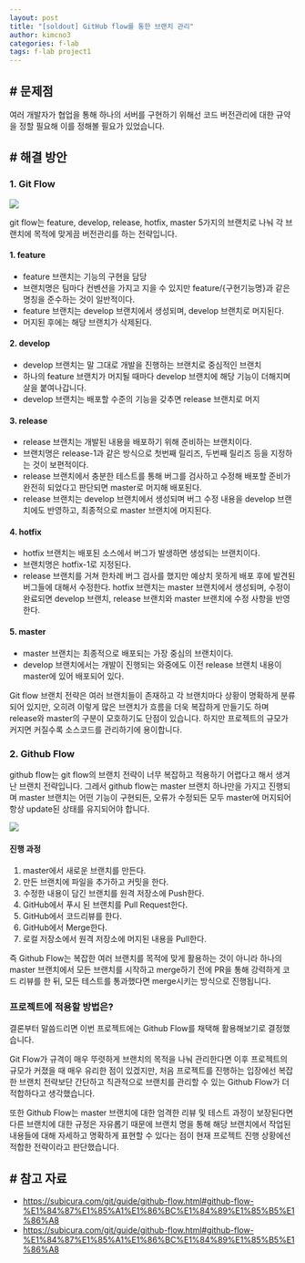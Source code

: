 ```yaml
---
layout: post
title: "[soldout] GitHub flow를 통한 브랜치 관리"
author: kimcno3
categories: f-lab
tags: f-lab project1
---
```


## # 문제점
여러 개발자가 협업을 통해 하나의 서버를 구현하기 위해선 코드 버전관리에 대한 규약을 정할 필요해 이를 정해볼 필요가 있었습니다.

## # 해결 방안
### 1. Git Flow

![](https://user-images.githubusercontent.com/43775108/125800526-2ea36d8e-6262-4ba5-9ef0-af7845131d85.png)

git flow는 feature, develop, release, hotfix, master 5가지의 브랜치로 나눠 각 브랜치에 목적에 맞게끔 버전관리를 하는 전략입니다.

#### 1. feature
- feature 브랜치는 기능의 구현을 담당
- 브랜치명은 팀마다 컨벤션을 가지고 지을 수 있지만 feature/{구현기능명}과 같은 명칭을 준수하는 것이 일반적이다.
- feature 브랜치는 develop 브랜치에서 생성되며, develop 브랜치로 머지된다.
- 머지된 후에는 해당 브랜치가 삭제된다.

#### 2. develop
- develop 브랜치는 말 그대로 개발을 진행하는 브랜치로 중심적인 브랜치
- 하나의 feature 브랜치가 머지될 때마다 develop 브랜치에 해당 기능이 더해지며 살을 붙여나갑니다.
- develop 브랜치는 배포할 수준의 기능을 갖추면 release 브랜치로 머지

#### 3. release
- release 브랜치는 개발된 내용을 배포하기 위해 준비하는 브랜치이다.
- 브랜치명은 release-1과 같은 방식으로 첫번째 릴리즈, 두번째 릴리즈 등을 지정하는 것이 보편적이다.
- release 브랜치에서 충분한 테스트를 통해 버그를 검사하고 수정해 배포할 준비가 완전히 되었다고 판단되면 master로 머지해 배포된다.
- release 브랜치는 develop 브랜치에서 생성되며 버그 수정 내용을 develop 브랜치에도 반영하고, 최종적으로 master 브랜치에 머지된다.

#### 4. hotfix
- hotfix 브랜치는 배포된 소스에서 버그가 발생하면 생성되는 브랜치이다.
- 브랜치명은 hotfix-1로 지정된다. 
- release 브랜치를 거쳐 한차례 버그 검사를 했지만 예상치 못하게 배포 후에 발견된 버그들에 대해서 수정한다. hotfix 브랜치는 master 브랜치에서 생성되며, 수정이 완료되면 develop 브랜치, release 브랜치와 master 브랜치에 수정 사항을 반영한다.

#### 5. master
- master 브랜치는 최종적으로 배포되는 가장 중심의 브랜치이다.
- develop 브랜치에서는 개발이 진행되는 와중에도 이전 release 브랜치 내용이 master에 있어 배포되어 있다.

Git flow 브랜치 전략은 여러 브랜치들이 존재하고 각 브랜치마다 상황이 명확하게 분류되어 있지만, 오히려 이렇게 많은 브랜치가 흐름을 더욱 복잡하게 만들기도 하며 release와 master의 구분이 모호하기도 단점이 있습니다. 하지만 프로젝트의 규모가 커지면 커질수록 소스코드를 관리하기에 용이합니다.

### 2. Github Flow
github flow는 git flow의 브랜치 전략이 너무 복잡하고 적용하기 어렵다고 해서 생겨난 브랜치 전략입니다. 그레서 github flow는 master 브랜치 하나만을 가지고 진행되며 master 브랜치는 어떤 기능이 구현되든, 오류가 수정되든 모두 master에 머지되어 항상 update된 상태를 유지되어야 합니다.

![](https://subicura.com/git/assets/img/github-flow.2fafce92.png)

#### 진행 과정
1. master에서 새로운 브랜치를 만든다.
2. 만든 브랜치에 파일을 추가하고 커밋을 한다.
3. 수정한 내용이 담긴 브랜치를 원격 저장소에 Push한다.
4. GitHub에서 푸시 된 브랜치를 Pull Request한다.
5. GitHub에서 코드리뷰를 한다.
6. GitHub에서 Merge한다.
7. 로컬 저장소에서 원격 저장소에 머지된 내용을 Pull한다.

즉 Github Flow는 복잡한 여러 브랜치를 목적에 맞게 활용하는 것이 아니라 하나의 master 브랜치에서 모든 브랜치를 시작하고 merge하기 전에 PR을 통해 강력하게 코드 리뷰를 한 뒤, 모든 테스트를 통과했다면 merge시키는 방식으로 진행됩니다.

### 프로젝트에 적용할 방법은?
결론부터 말씀드리면 이번 프로젝트에는 Github Flow를 채택해 활용해보기로 결정했습니다.

Git Flow가 규격이 매우 뚜렷하게 브랜치의 목적을 나눠 관리한다면 이후 프로젝트의 규모가 커졌을 때 매우 유리한 점이 있겠지만, 처음 프로젝트를 진행하는 입장에선 복잡한 브랜치 전략보단 간단하고 직관적으로 브랜치를 관리할 수 있는 Github Flow가 더 적합하다고 생각했습니다.

또한 Github Flow는 master 브랜치에 대한 엄격한 리뷰 및 테스트 과정이 보장된다면 다른 브랜치에 대한 규정은 자유롭기 때문에 브랜치 명을 통해 해당 브랜치에서 작업된 내용들에 대해 자세하고 명확하게 표현할 수 있다는 점이 현재 프로젝트 진행 상황에선 적합한 전략이라고 판단했습니다.

## # 참고 자료
- https://subicura.com/git/guide/github-flow.html#github-flow-%E1%84%87%E1%85%A1%E1%86%BC%E1%84%89%E1%85%B5%E1%86%A8
- https://subicura.com/git/guide/github-flow.html#github-flow-%E1%84%87%E1%85%A1%E1%86%BC%E1%84%89%E1%85%B5%E1%86%A8